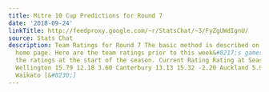 ```yaml
---
title: Mitre 10 Cup Predictions for Round 7
date: '2018-09-24'
linkTitle: http://feedproxy.google.com/~r/StatsChat/~3/FyZgUWdIgnU/
source: Stats Chat
description: Team Ratings for Round 7 The basic method is described on my Department
  home page. Here are the team ratings prior to this week&#8217;s games, along with
  the ratings at the start of the season. Current Rating Rating at Season Start Difference
  Wellington 15.79 12.18 3.60 Canterbury 13.13 15.32 -2.20 Auckland 5.93 -0.50 6.40
  Waikato [&#8230;]
---
```

